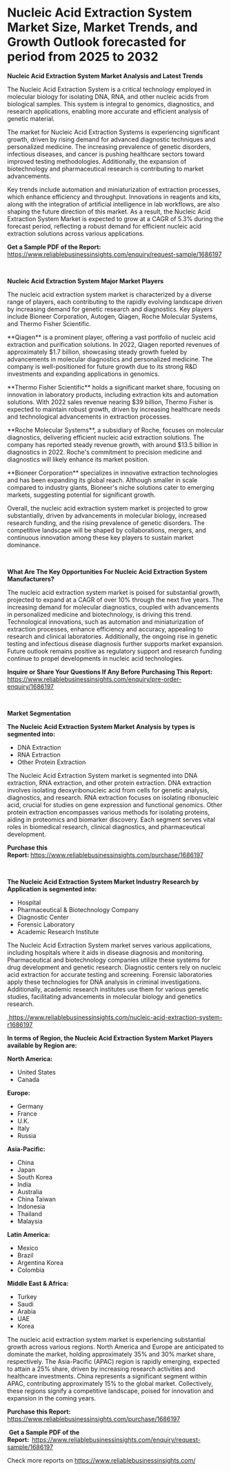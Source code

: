 <p><h1>Nucleic Acid Extraction System Market Size, Market Trends, and Growth Outlook forecasted for period from 2025 to 2032</h1></p><p><strong>Nucleic Acid Extraction System Market Analysis and Latest Trends</strong></p>
<p><p>The Nucleic Acid Extraction System is a critical technology employed in molecular biology for isolating DNA, RNA, and other nucleic acids from biological samples. This system is integral to genomics, diagnostics, and research applications, enabling more accurate and efficient analysis of genetic material. </p><p>The market for Nucleic Acid Extraction Systems is experiencing significant growth, driven by rising demand for advanced diagnostic techniques and personalized medicine. The increasing prevalence of genetic disorders, infectious diseases, and cancer is pushing healthcare sectors toward improved testing methodologies. Additionally, the expansion of biotechnology and pharmaceutical research is contributing to market advancements. </p><p>Key trends include automation and miniaturization of extraction processes, which enhance efficiency and throughput. Innovations in reagents and kits, along with the integration of artificial intelligence in lab workflows, are also shaping the future direction of this market. As a result, the Nucleic Acid Extraction System Market is expected to grow at a CAGR of 5.3% during the forecast period, reflecting a robust demand for efficient nucleic acid extraction solutions across various applications.</p></p>
<p><strong>Get a Sample PDF of the Report:&nbsp;</strong> <a href="https://www.reliablebusinessinsights.com/enquiry/request-sample/1686197?utm_campaign=3105&utm_medium=2&utm_source=Github&utm_content=ia&utm_term=24032025&utm_id=nucleic-acid-extraction-system">https://www.reliablebusinessinsights.com/enquiry/request-sample/1686197</a></p>
<p>&nbsp;</p>
<p><strong>Nucleic Acid Extraction System Major Market Players</strong></p>
<p><p>The nucleic acid extraction system market is characterized by a diverse range of players, each contributing to the rapidly evolving landscape driven by increasing demand for genetic research and diagnostics. Key players include Bioneer Corporation, Autogen, Qiagen, Roche Molecular Systems, and Thermo Fisher Scientific.</p><p>**Qiagen** is a prominent player, offering a vast portfolio of nucleic acid extraction and purification solutions. In 2022, Qiagen reported revenues of approximately $1.7 billion, showcasing steady growth fueled by advancements in molecular diagnostics and personalized medicine. The company is well-positioned for future growth due to its strong R&D investments and expanding applications in genomics.</p><p>**Thermo Fisher Scientific** holds a significant market share, focusing on innovation in laboratory products, including extraction kits and automation solutions. With 2022 sales revenue nearing $39 billion, Thermo Fisher is expected to maintain robust growth, driven by increasing healthcare needs and technological advancements in extraction processes.</p><p>**Roche Molecular Systems**, a subsidiary of Roche, focuses on molecular diagnostics, delivering efficient nucleic acid extraction solutions. The company has reported steady revenue growth, with around $13.5 billion in diagnostics in 2022. Roche's commitment to precision medicine and diagnostics will likely enhance its market position.</p><p>**Bioneer Corporation** specializes in innovative extraction technologies and has been expanding its global reach. Although smaller in scale compared to industry giants, Bioneer's niche solutions cater to emerging markets, suggesting potential for significant growth.</p><p>Overall, the nucleic acid extraction system market is projected to grow substantially, driven by advancements in molecular biology, increased research funding, and the rising prevalence of genetic disorders. The competitive landscape will be shaped by collaborations, mergers, and continuous innovation among these key players to sustain market dominance.</p></p>
<p>&nbsp;</p>
<p><strong>What Are The Key Opportunities For Nucleic Acid Extraction System Manufacturers?</strong></p>
<p><p>The nucleic acid extraction system market is poised for substantial growth, projected to expand at a CAGR of over 10% through the next five years. The increasing demand for molecular diagnostics, coupled with advancements in personalized medicine and biotechnology, is driving this trend. Technological innovations, such as automation and miniaturization of extraction processes, enhance efficiency and accuracy, appealing to research and clinical laboratories. Additionally, the ongoing rise in genetic testing and infectious disease diagnosis further supports market expansion. Future outlook remains positive as regulatory support and research funding continue to propel developments in nucleic acid technologies.</p></p>
<p><strong>Inquire or Share Your Questions If Any Before Purchasing This Report:</strong> <a href="https://www.reliablebusinessinsights.com/enquiry/pre-order-enquiry/1686197?utm_campaign=3105&utm_medium=2&utm_source=Github&utm_content=ia&utm_term=24032025&utm_id=nucleic-acid-extraction-system">https://www.reliablebusinessinsights.com/enquiry/pre-order-enquiry/1686197</a></p>
<p>&nbsp;</p>
<p><strong>Market Segmentation</strong></p>
<p><strong>The Nucleic Acid Extraction System Market Analysis by types is segmented into:</strong></p>
<p><ul><li>DNA Extraction</li><li>RNA Extraction</li><li>Other Protein Extraction</li></ul></p>
<p><p>The Nucleic Acid Extraction System market is segmented into DNA extraction, RNA extraction, and other protein extraction. DNA extraction involves isolating deoxyribonucleic acid from cells for genetic analysis, diagnostics, and research. RNA extraction focuses on isolating ribonucleic acid, crucial for studies on gene expression and functional genomics. Other protein extraction encompasses various methods for isolating proteins, aiding in proteomics and biomarker discovery. Each segment serves vital roles in biomedical research, clinical diagnostics, and pharmaceutical development.</p></p>
<p><strong>Purchase this Report:&nbsp;</strong><a href="https://www.reliablebusinessinsights.com/purchase/1686197?utm_campaign=3105&utm_medium=2&utm_source=Github&utm_content=ia&utm_term=24032025&utm_id=nucleic-acid-extraction-system">https://www.reliablebusinessinsights.com/purchase/1686197</a></p>
<p>&nbsp;</p>
<p><strong>The Nucleic Acid Extraction System Market Industry Research by Application is segmented into:</strong></p>
<p><ul><li>Hospital</li><li>Pharmaceutical & Biotechnology Company</li><li>Diagnostic Center</li><li>Forensic Laboratory</li><li>Academic Research Institute</li></ul></p>
<p><p>The Nucleic Acid Extraction System market serves various applications, including hospitals where it aids in disease diagnosis and monitoring. Pharmaceutical and biotechnology companies utilize these systems for drug development and genetic research. Diagnostic centers rely on nucleic acid extraction for accurate testing and screening. Forensic laboratories apply these technologies for DNA analysis in criminal investigations. Additionally, academic research institutes use them for various genetic studies, facilitating advancements in molecular biology and genetics research.</p></p>
<p><a href="https://www.reliablebusinessinsights.com/nucleic-acid-extraction-system-r1686197?utm_campaign=3105&utm_medium=2&utm_source=Github&utm_content=ia&utm_term=24032025&utm_id=nucleic-acid-extraction-system">&nbsp;https://www.reliablebusinessinsights.com/nucleic-acid-extraction-system-r1686197</a></p>
<p><strong>In terms of Region, the Nucleic Acid Extraction System Market Players available by Region are:</strong></p>
<p>
    <p> <strong> North America: </strong>
        <ul>
            <li>United States</li>
            <li>Canada</li>
        </ul>
        </p> 
    <p> <strong> Europe: </strong>
        <ul>
            <li>Germany</li>
            <li>France</li>
            <li>U.K.</li>
            <li>Italy</li>
            <li>Russia</li>
        </ul>
        </p> 
    <p> <strong> Asia-Pacific: </strong>
        <ul>
            <li>China</li>
            <li>Japan</li>
            <li>South Korea</li>
            <li>India</li>
            <li>Australia</li>
            <li>China Taiwan</li>
            <li>Indonesia</li>
            <li>Thailand</li>
            <li>Malaysia</li>
        </ul>
        </p> 
    <p> <strong> Latin America: </strong>
        <ul>
            <li>Mexico</li>
            <li>Brazil</li>
            <li>Argentina Korea</li>
            <li>Colombia</li>
        </ul>
        </p> 
    <p> <strong> Middle East & Africa: </strong>
        <ul>
            <li>Turkey</li>
            <li>Saudi</li>
            <li>Arabia</li>
            <li>UAE</li>
            <li>Korea</li>
        </ul>
    </p>
    </p>
<p><p>The nucleic acid extraction system market is experiencing substantial growth across various regions. North America and Europe are anticipated to dominate the market, holding approximately 35% and 30% market share, respectively. The Asia-Pacific (APAC) region is rapidly emerging, expected to attain a 25% share, driven by increasing research activities and healthcare investments. China represents a significant segment within APAC, contributing approximately 15% to the global market. Collectively, these regions signify a competitive landscape, poised for innovation and expansion in the coming years.</p></p>
<p><strong>Purchase this Report: </strong><a href="https://www.reliablebusinessinsights.com/purchase/1686197?utm_campaign=3105&utm_medium=2&utm_source=Github&utm_content=ia&utm_term=24032025&utm_id=nucleic-acid-extraction-system">https://www.reliablebusinessinsights.com/purchase/1686197</a></p>
<p>&nbsp;<strong>Get a Sample PDF of the Report:&nbsp;&nbsp;</strong><a href="https://www.reliablebusinessinsights.com/enquiry/request-sample/1686197?utm_campaign=3105&utm_medium=2&utm_source=Github&utm_content=ia&utm_term=24032025&utm_id=nucleic-acid-extraction-system">https://www.reliablebusinessinsights.com/enquiry/request-sample/1686197</a></p>
<p><strong></strong></p>
<p>Check more reports on <a href="https://www.reliablebusinessinsights.com/?utm_campaign=3105&utm_medium=2&utm_source=Github&utm_content=ia&utm_term=24032025&utm_id=nucleic-acid-extraction-system">https://www.reliablebusinessinsights.com/</a></p>